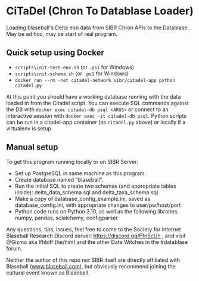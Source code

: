 # CiTaDel (Chron To Datablase Loader)
Loading blaseball's Delta eon data from SIBR Chron APIs to the Datablase.  May be ad hoc, may be start of real program.

## Quick setup using Docker

- `scripts\init-test-env.sh` (or `.ps1` for Windows)
- `scripts\init-schema.sh` (or `.ps1` for Windows)
- `docker run --rm -net citadel-network sibr/citadel-app python citadel.py`

At this point you should have a working database running with the data loaded in from the Citadel script. You can execute SQL commands against the DB with `docker exec citadel-db psql <ARGS>`
or connect to an interactive session with `docker exec -it citadel-db psql`. Python scripts can be run in a citadel-app container (as `citadel.py` above) or locally if a virtualenv is setup.

## Manual setup

To get this program running locally or on SIBR Server:
-  Set up PostgreSQL in same machine as this program.
-  Create database named "blaseball".
-  Run the initial SQL to create two schemas (and appropriate tables inside): delta_data_schema.sql and delta_taxa_schema.sql
-  Make a copy of database_config_example.ini, saved as database_config.ini, with appropriate changes to user/pw/host/port
-  Python code runs on Python 3.10, as well as the following libraries: numpy, pandas, sqlalchemy, configparser

Any questions, tips, issues, feel free to come to the Society for Internet Blaseball Research Discord server: https://discord.gg/FfnScUn , 
and visit @Gizmo aka Ifhbiff (he/him) and the other Data Witches in the #datablase forum.

Neither the author of this repo nor SIBR itself are directly affiliated with Blaseball (www.blaseball.com), but obviously recommend joining the cultural event known as Blaseball.

